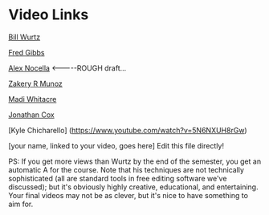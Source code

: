 # Video Links

[Bill Wurtz](https://www.youtube.com/watch?v=Mh5LY4Mz15o)

[Fred Gibbs](https://vimeo.com/94459223)

[Alex Nocella](https://vimeo.com/193187025)  <-----ROUGH draft...

[Zakery R Munoz](https://www.youtube.com/watch?v=GbxioFx86-I&feature=youtu.be) 

[Madi Whitacre](https://youtu.be/aj5frL3bsGI)

[Jonathan Cox](https://www.youtube.com/watch?v=RnmKVdmaIY4)

[Kyle Chicharello] (https://www.youtube.com/watch?v=5N6NXUH8rGw)

[your name, linked to your video, goes here] Edit this file directly!

PS: If you get more views than Wurtz by the end of the semester, you get an automatic A for the course. Note that his techniques are not technically sophisticated (all are standard tools in free editing software we've discussed); but it's obviously highly creative, educational, and entertaining. Your final videos may not be as clever, but it's nice to have something to aim for.

